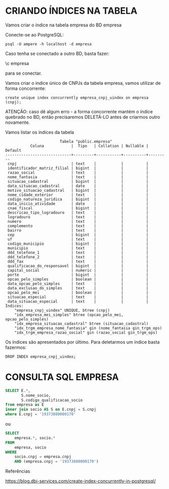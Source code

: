 # CRIANDO ÍNDICES NA TABELA

Vamos criar o índice na tabela empresa do 
BD empresa

Conecte-se ao PostgreSQL:

```
psql -U ampere -h localhost -d empresa
```

Caso tenha se conectado a outro BD, basta fazer:

\c empresa

para se conectar.

Vamos criar o índice único de CNPJs da tabela empresa, 
vamos utilizar de forma concorrente:


```
create unique index concurrently empresa_cnpj_uindex on empresa (cnpj);
```

ATENÇÃO: caso dê algum erro - a forma concorrente mantém o índice quebrado no BD, então precisaremos DELETÁ-LO antes de criarmos outro novamente.

Vamos listar os índices da tabela

```
                        Tabela "public.empresa"
           Coluna            |  Tipo   | Collation | Nullable | Default 
-----------------------------+---------+-----------+----------+---------
 cnpj                        | text    |           |          | 
 identificador_matriz_filial | bigint  |           |          | 
 razao_social                | text    |           |          | 
 nome_fantasia               | text    |           |          | 
 situacao_cadastral          | bigint  |           |          | 
 data_situacao_cadastral     | date    |           |          | 
 motivo_situacao_cadastral   | bigint  |           |          | 
 nome_cidade_exterior        | text    |           |          | 
 codigo_natureza_juridica    | bigint  |           |          | 
 data_inicio_atividade       | date    |           |          | 
 cnae_fiscal                 | bigint  |           |          | 
 descricao_tipo_logradouro   | text    |           |          | 
 logradouro                  | text    |           |          | 
 numero                      | text    |           |          | 
 complemento                 | text    |           |          | 
 bairro                      | text    |           |          | 
 cep                         | bigint  |           |          | 
 uf                          | text    |           |          | 
 codigo_municipio            | bigint  |           |          | 
 municipio                   | text    |           |          | 
 ddd_telefone_1              | text    |           |          | 
 ddd_telefone_2              | text    |           |          | 
 ddd_fax                     | text    |           |          | 
 qualificacao_do_responsavel | bigint  |           |          | 
 capital_social              | numeric |           |          | 
 porte                       | bigint  |           |          | 
 opcao_pelo_simples          | boolean |           |          | 
 data_opcao_pelo_simples     | text    |           |          | 
 data_exclusao_do_simples    | text    |           |          | 
 opcao_pelo_mei              | boolean |           |          | 
 situacao_especial           | text    |           |          | 
 data_situacao_especial      | text    |           |          | 
Índices:
    "empresa_cnpj_uindex" UNIQUE, btree (cnpj)
    "idx_empresa_mei_simples" btree (opcao_pelo_mei, opcao_pelo_simples)
    "idx_empresa_situacao_cadastral" btree (situacao_cadastral)
    "idx_trgm_empresa_nome_fantasia" gin (nome_fantasia gin_trgm_ops)
    "idx_trgm_empresa_razao_social" gin (razao_social gin_trgm_ops)
```

Os índices são apresentados por último. Para deletarmos um índice basta fazermos:

```bash
DROP INDEX empresa_cnpj_uindex;
```

# CONSULTA SQL EMPRESA

```sql
SELECT E.*,
       S.nome_socio,
       S.codigo_qualificacao_socio
from empresa as E
inner join socio AS S on E.cnpj = S.cnpj
where E.cnpj = '19373880000170'
```

ou

```sql
SELECT
    empresa.*, socio.*
FROM
    empresa, socio
WHERE
    socio.cnpj = empresa.cnpj
    AND (empresa.cnpj = '19373880000170')
```

Referências

https://blog.dbi-services.com/create-index-concurrently-in-postgresql/
